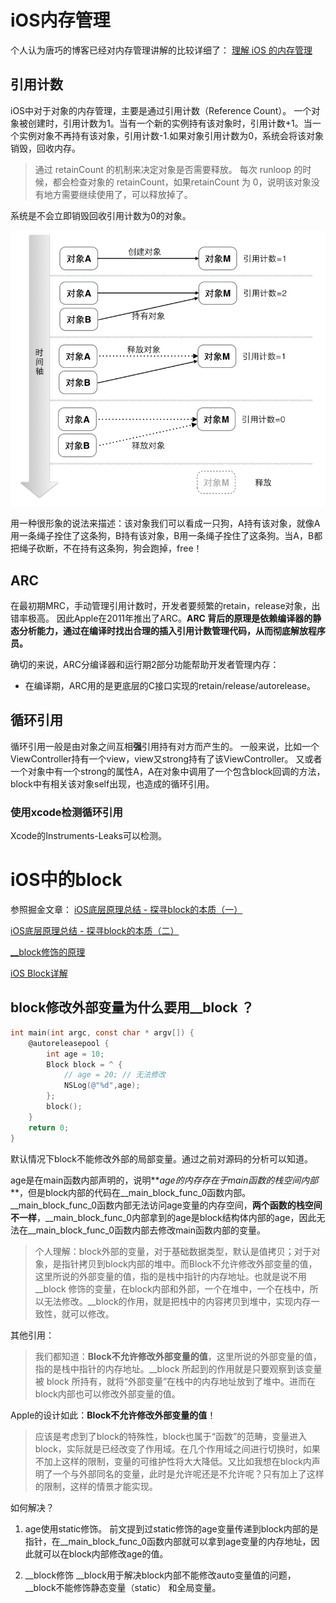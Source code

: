 # iOS内存管理
个人认为唐巧的博客已经对内存管理讲解的比较详细了：
[理解 iOS 的内存管理](https://blog.devtang.com/2016/07/30/ios-memory-management/)

## 引用计数
iOS中对于对象的内存管理，主要是通过引用计数（Reference Count）。
一个对象被创建时，引用计数为1。当有一个新的实例持有该对象时，引用计数+1。当一个实例对象不再持有该对象，引用计数-1.如果对象引用计数为0，系统会将该对象销毁，回收内存。

> 通过 retainCount 的机制来决定对象是否需要释放。 每次 runloop 的时候，都会检查对象的 retainCount，如果retainCount 为 0，说明该对象没有地方需要继续使用了，可以释放掉了。

系统是不会立即销毁回收引用计数为0的对象。

![memory-ref-count.png-w830](media/15428848002863/memory-ref-count.png.jpeg)

用一种很形象的说法来描述：该对象我们可以看成一只狗，A持有该对象，就像A用一条绳子拴住了这条狗，B持有该对象，B用一条绳子拴住了这条狗。当A，B都把绳子砍断，不在持有这条狗，狗会跑掉，free！

## ARC
在最初期MRC，手动管理引用计数时，开发者要频繁的retain，release对象，出错率极高。
因此Apple在2011年推出了ARC。**ARC 背后的原理是依赖编译器的静态分析能力，通过在编译时找出合理的插入引用计数管理代码，从而彻底解放程序员。**

确切的来说，ARC分编译器和运行期2部分功能帮助开发者管理内存：
* 在编译期，ARC用的是更底层的C接口实现的retain/release/autorelease。


## 循环引用
循环引用一般是由对象之间互相**强**引用持有对方而产生的。
一般来说，比如一个ViewController持有一个view，view又strong持有了该ViewController。
又或者一个对象中有一个strong的属性A，A在对象中调用了一个包含block回调的方法，block中有相关该对象self出现，也造成的循环引用。

### 使用xcode检测循环引用
Xcode的Instruments-Leaks可以检测。


# iOS中的block
参照掘金文章：
[iOS底层原理总结 - 探寻block的本质（一）](https://juejin.im/post/5b0181e15188254270643e88)

[iOS底层原理总结 - 探寻block的本质（二）](https://juejin.im/post/5b0d026bf265da090e3decb7)

[__block修饰的原理](https://www.jianshu.com/p/404ff9d3cd42)

[iOS Block详解](http://www.imlifengfeng.com/blog/?utm_medium=email&utm_source=gank.io&p=457)

## block修改外部变量为什么要用__block ？

```Objective-C
int main(int argc, const char * argv[]) {
    @autoreleasepool {
        int age = 10;
        Block block = ^ {
            // age = 20; // 无法修改
            NSLog(@"%d",age);
        };
        block();
    }
    return 0;
}

```
默认情况下block不能修改外部的局部变量。通过之前对源码的分析可以知道。

age是在main函数内部声明的，说明**_age的内存存在于main函数的栈空间内部_**，但是block内部的代码在__main_block_func_0函数内部。__main_block_func_0函数内部无法访问age变量的内存空间，**两个函数的栈空间不一样**，__main_block_func_0内部拿到的age是block结构体内部的age，因此无法在__main_block_func_0函数内部去修改main函数内部的变量。

> 个人理解：block外部的变量，对于基础数据类型，默认是值拷贝；对于对象，是指针拷贝到block内部的堆中。而Block不允许修改外部变量的值，这里所说的外部变量的值，指的是栈中指针的内存地址。也就是说不用__block 修饰的变量，在block内部和外部，一个在堆中，一个在栈中，所以无法修改。__block的作用，就是把栈中的内容拷贝到堆中，实现内存一致性，就可以修改。

其他引用：
> 我们都知道：**Block不允许修改外部变量的值**，这里所说的外部变量的值，指的是栈中指针的内存地址。__block 所起到的作用就是只要观察到该变量被 block 所持有，就将“外部变量”在栈中的内存地址放到了堆中。进而在block内部也可以修改外部变量的值。

Apple的设计如此：**Block不允许修改外部变量的值**！
> 应该是考虑到了block的特殊性，block也属于“函数”的范畴，变量进入block，实际就是已经改变了作用域。在几个作用域之间进行切换时，如果不加上这样的限制，变量的可维护性将大大降低。又比如我想在block内声明了一个与外部同名的变量，此时是允许呢还是不允许呢？只有加上了这样的限制，这样的情景才能实现。


如何解决？
1. age使用static修饰。
前文提到过static修饰的age变量传递到block内部的是指针，在__main_block_func_0函数内部就可以拿到age变量的内存地址，因此就可以在block内部修改age的值。

2. __block修饰
__block用于解决block内部不能修改auto变量值的问题，
__block不能修饰静态变量（static） 和全局变量。

